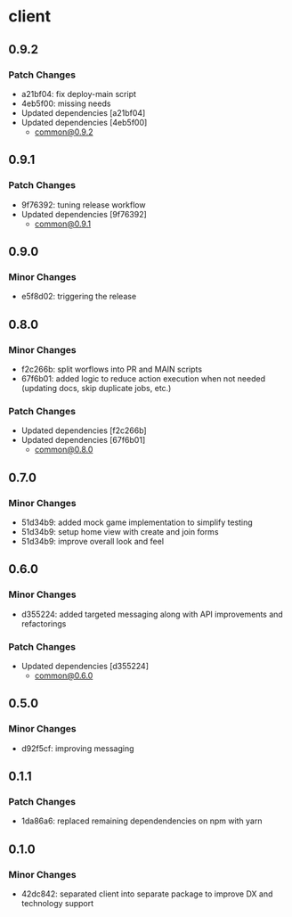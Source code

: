 # client

## 0.9.2

### Patch Changes

- a21bf04: fix deploy-main script
- 4eb5f00: missing needs
- Updated dependencies [a21bf04]
- Updated dependencies [4eb5f00]
  - common@0.9.2

## 0.9.1

### Patch Changes

- 9f76392: tuning release workflow
- Updated dependencies [9f76392]
  - common@0.9.1

## 0.9.0

### Minor Changes

- e5f8d02: triggering the release

## 0.8.0

### Minor Changes

- f2c266b: split worflows into PR and MAIN scripts
- 67f6b01: added logic to reduce action execution when not needed (updating docs, skip duplicate jobs, etc.)

### Patch Changes

- Updated dependencies [f2c266b]
- Updated dependencies [67f6b01]
  - common@0.8.0

## 0.7.0

### Minor Changes

- 51d34b9: added mock game implementation to simplify testing
- 51d34b9: setup home view with create and join forms
- 51d34b9: improve overall look and feel

## 0.6.0

### Minor Changes

- d355224: added targeted messaging along with API improvements and refactorings

### Patch Changes

- Updated dependencies [d355224]
  - common@0.6.0

## 0.5.0

### Minor Changes

- d92f5cf: improving messaging

## 0.1.1

### Patch Changes

- 1da86a6: replaced remaining dependendencies on npm with yarn

## 0.1.0

### Minor Changes

- 42dc842: separated client into separate package to improve DX and technology support
